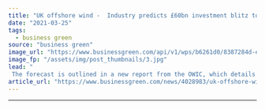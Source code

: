 ```yaml
---
title: "UK offshore wind -  Industry predicts £60bn investment blitz to drive 69,000 jobs"
date: "2021-03-25"
tags: 
  - business green
source: "business green"
image_url: "https://www.businessgreen.com/api/v1/wps/b6261d0/8387284d-ec3c-4c58-8ebb-36c04479a414/5/offshore-wind-farm-185x114.jpg"
image_fp: "/assets/img/post_thumbnails/3.jpg"
lead: "
 The forecast is outlined in a new report from the OWIC, which details £60bn of planned investment in offshore wind between now and 2026 ..."
article_url: "https://www.businessgreen.com/news/4028983/uk-offshore-wind-industry-predicts-gbp60bn-investment-blitz-drive-69-jobs"
---
```


---
